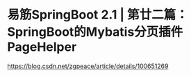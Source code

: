 # 易筋SpringBoot 2.1 | 第廿二篇：SpringBoot的Mybatis分页插件PageHelper
https://blog.csdn.net/zgpeace/article/details/100651269
